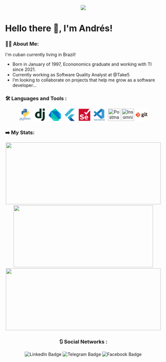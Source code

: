 <div id="header" align="center">
  <img src="https://media.giphy.com/media/hqU2KkjW5bE2v2Z7Q2/giphy.gif" width="250"/>
</div>

# Hello there :wave:, I'm Andrés! ##

### :man_technologist: About Me:
I'm cuban currently living in Brazil!
- Born in January of 1997, Econonomics graduate and working with TI since 2021.
- Currently working as Software Quality Analyst at @Take5
- I’m looking to collaborate on projects that help me grow as a software developer...

### :hammer_and_wrench: Languages and Tools :
<div align="center">
  <img src="https://github.com/devicons/devicon/blob/master/icons/python/python-original-wordmark.svg" title="Python" alt="Python" width="40" height="40"/>&nbsp;
  <img src="https://github.com/devicons/devicon/blob/master/icons/django/django-plain.svg" title="Django" alt="Django" width="40" height="40"/>&nbsp;
  <img src="https://github.com/devicons/devicon/blob/master/icons/dart/dart-original.svg" title="Dart"  alt="Dart" width="40" height="40"/>&nbsp;
  <img src="https://github.com/devicons/devicon/blob/master/icons/flutter/flutter-original.svg" title="Flutter"  alt="Flutter" width="40" height="40"/>&nbsp;
  <img src="https://github.com/devicons/devicon/blob/master/icons/selenium/selenium-original.svg" title="Selenium" alt="Selenium" width="40" height="40"/>&nbsp;
  <img src="https://github.com/devicons/devicon/blob/master/icons/vscode/vscode-original-wordmark.svg" title="VScode" alt="VScode" width="40" height="40"/>&nbsp;
  <img src="https://cdn.svgporn.com/logos/postman.svg" title="Postman" **alt="Postman" width="40" height="40"/>
  <img src="https://seeklogo.com/images/I/insomnia-logo-A35E09EB19-seeklogo.com.png" title="Insomnia" **alt="Insomnia" width="40" height="40"/>
  <img src="https://github.com/devicons/devicon/blob/master/icons/git/git-original-wordmark.svg" title="Git" **alt="Git" width="40" height="40"/>
</div>

### :arrow_right: My Stats: 

<div align="center">
    <img href="https://git.io/streak-stats" src="http://github-readme-streak-stats.herokuapp.com?user=amgrcia97&theme=highcontrast" width="500" height="200" />
    <img href="https://github.com/anuraghazra/github-readme-stats" src="https://github-readme-stats.vercel.app/api/top-langs/?username=amgrcia97&layout=compact&theme=highcontrast" width="450" height="200" />
    <img href="https://github.com/anuraghazra/github-readme-stats" src="https://github-readme-stats.vercel.app/api?username=amgrcia97&layout=compact&theme=highcontrast" width="500" height="200" />
</div>



<div align="center">
  
### :arrows_clockwise: Social Networks :
  
  <img href="https://www.linkedin.com/in/andr%C3%A9s-murcia-garc%C3%ADa-195795194/" src="https://img.shields.io/badge/LinkedIn-blue?style=for-the-badge&logo=linkedin&logoColor=white" alt="LinkedIn Badge" />
  <img href="https://t.me/+5511992638529" src="https://img.shields.io/badge/Telegram-blue?style=for-the-badge&logo=telegram" alt="Telegram Badge" />
  <img href="https://www.facebook.com/andres.murciagarcia.1/" src="https://img.shields.io/badge/Facebook-blue?style=for-the-badge&logo=facebook&logoColor=white" alt="Facebook Badge" />
</div>
